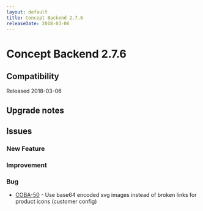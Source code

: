 ```yaml
---
layout: default
title: Concept Backend 2.7.6
releaseDate: 2018-03-06
---
```

<div class="jumbotron">
    <h1>Concept Backend 2.7.6</h1>    
    <h2>Compatibility</h2>
    <ul>
    </ul>
</div>

Released 2018-03-06



## Upgrade notes  
           



## Issues  


### New Feature 



### Improvement 



### Bug 

 * [COBA-50](https://jira.infomaker.se/browse/COBA-50) - Use base64 encoded svg images instead of broken links for product icons (customer config) 


